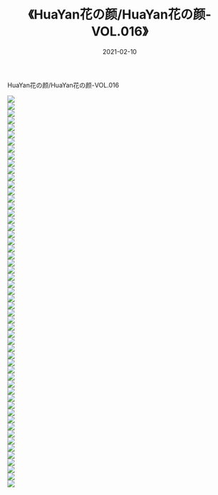 ﻿---
layout: post
title:  《HuaYan花の颜/HuaYan花の颜-VOL.016》
date:   2021-02-10
img: http://img.660000.xyz/Sharelink/网络美图/2021/HuaYan花の颜/HuaYan花の颜-VOL.016/000.jpg
categories: [美女, 清纯, 唯美]
---

HuaYan花の颜/HuaYan花の颜-VOL.016

 ![](http://img.660000.xyz/Sharelink/网络美图/2021/HuaYan花の颜/HuaYan花の颜-VOL.016/001.jpg) <br>![](http://img.660000.xyz/Sharelink/网络美图/2021/HuaYan花の颜/HuaYan花の颜-VOL.016/002.jpg) <br>![](http://img.660000.xyz/Sharelink/网络美图/2021/HuaYan花の颜/HuaYan花の颜-VOL.016/003.jpg) <br>![](http://img.660000.xyz/Sharelink/网络美图/2021/HuaYan花の颜/HuaYan花の颜-VOL.016/004.jpg) <br>![](http://img.660000.xyz/Sharelink/网络美图/2021/HuaYan花の颜/HuaYan花の颜-VOL.016/005.jpg) <br>![](http://img.660000.xyz/Sharelink/网络美图/2021/HuaYan花の颜/HuaYan花の颜-VOL.016/006.jpg) <br>![](http://img.660000.xyz/Sharelink/网络美图/2021/HuaYan花の颜/HuaYan花の颜-VOL.016/007.jpg) <br>![](http://img.660000.xyz/Sharelink/网络美图/2021/HuaYan花の颜/HuaYan花の颜-VOL.016/008.jpg) <br>![](http://img.660000.xyz/Sharelink/网络美图/2021/HuaYan花の颜/HuaYan花の颜-VOL.016/009.jpg) <br>![](http://img.660000.xyz/Sharelink/网络美图/2021/HuaYan花の颜/HuaYan花の颜-VOL.016/010.jpg) <br>![](http://img.660000.xyz/Sharelink/网络美图/2021/HuaYan花の颜/HuaYan花の颜-VOL.016/011.jpg) <br>![](http://img.660000.xyz/Sharelink/网络美图/2021/HuaYan花の颜/HuaYan花の颜-VOL.016/012.jpg) <br>![](http://img.660000.xyz/Sharelink/网络美图/2021/HuaYan花の颜/HuaYan花の颜-VOL.016/013.jpg) <br>![](http://img.660000.xyz/Sharelink/网络美图/2021/HuaYan花の颜/HuaYan花の颜-VOL.016/014.jpg) <br>![](http://img.660000.xyz/Sharelink/网络美图/2021/HuaYan花の颜/HuaYan花の颜-VOL.016/015.jpg) <br>![](http://img.660000.xyz/Sharelink/网络美图/2021/HuaYan花の颜/HuaYan花の颜-VOL.016/016.jpg) <br>![](http://img.660000.xyz/Sharelink/网络美图/2021/HuaYan花の颜/HuaYan花の颜-VOL.016/017.jpg) <br>![](http://img.660000.xyz/Sharelink/网络美图/2021/HuaYan花の颜/HuaYan花の颜-VOL.016/018.jpg) <br>![](http://img.660000.xyz/Sharelink/网络美图/2021/HuaYan花の颜/HuaYan花の颜-VOL.016/019.jpg) <br>![](http://img.660000.xyz/Sharelink/网络美图/2021/HuaYan花の颜/HuaYan花の颜-VOL.016/020.jpg) <br>![](http://img.660000.xyz/Sharelink/网络美图/2021/HuaYan花の颜/HuaYan花の颜-VOL.016/021.jpg) <br>![](http://img.660000.xyz/Sharelink/网络美图/2021/HuaYan花の颜/HuaYan花の颜-VOL.016/022.jpg) <br>![](http://img.660000.xyz/Sharelink/网络美图/2021/HuaYan花の颜/HuaYan花の颜-VOL.016/023.jpg) <br>![](http://img.660000.xyz/Sharelink/网络美图/2021/HuaYan花の颜/HuaYan花の颜-VOL.016/024.jpg) <br>![](http://img.660000.xyz/Sharelink/网络美图/2021/HuaYan花の颜/HuaYan花の颜-VOL.016/025.jpg) <br>![](http://img.660000.xyz/Sharelink/网络美图/2021/HuaYan花の颜/HuaYan花の颜-VOL.016/026.jpg) <br>![](http://img.660000.xyz/Sharelink/网络美图/2021/HuaYan花の颜/HuaYan花の颜-VOL.016/027.jpg) <br>![](http://img.660000.xyz/Sharelink/网络美图/2021/HuaYan花の颜/HuaYan花の颜-VOL.016/028.jpg) <br>![](http://img.660000.xyz/Sharelink/网络美图/2021/HuaYan花の颜/HuaYan花の颜-VOL.016/029.jpg) <br>![](http://img.660000.xyz/Sharelink/网络美图/2021/HuaYan花の颜/HuaYan花の颜-VOL.016/030.jpg) <br>![](http://img.660000.xyz/Sharelink/网络美图/2021/HuaYan花の颜/HuaYan花の颜-VOL.016/031.jpg) <br>![](http://img.660000.xyz/Sharelink/网络美图/2021/HuaYan花の颜/HuaYan花の颜-VOL.016/032.jpg) <br>![](http://img.660000.xyz/Sharelink/网络美图/2021/HuaYan花の颜/HuaYan花の颜-VOL.016/033.jpg) <br>![](http://img.660000.xyz/Sharelink/网络美图/2021/HuaYan花の颜/HuaYan花の颜-VOL.016/034.jpg) <br>![](http://img.660000.xyz/Sharelink/网络美图/2021/HuaYan花の颜/HuaYan花の颜-VOL.016/035.jpg) <br>![](http://img.660000.xyz/Sharelink/网络美图/2021/HuaYan花の颜/HuaYan花の颜-VOL.016/036.jpg) <br>![](http://img.660000.xyz/Sharelink/网络美图/2021/HuaYan花の颜/HuaYan花の颜-VOL.016/037.jpg) <br>![](http://img.660000.xyz/Sharelink/网络美图/2021/HuaYan花の颜/HuaYan花の颜-VOL.016/038.jpg) <br>![](http://img.660000.xyz/Sharelink/网络美图/2021/HuaYan花の颜/HuaYan花の颜-VOL.016/039.jpg) <br>![](http://img.660000.xyz/Sharelink/网络美图/2021/HuaYan花の颜/HuaYan花の颜-VOL.016/040.jpg) <br>![](http://img.660000.xyz/Sharelink/网络美图/2021/HuaYan花の颜/HuaYan花の颜-VOL.016/041.jpg) <br>![](http://img.660000.xyz/Sharelink/网络美图/2021/HuaYan花の颜/HuaYan花の颜-VOL.016/042.jpg) <br>![](http://img.660000.xyz/Sharelink/网络美图/2021/HuaYan花の颜/HuaYan花の颜-VOL.016/043.jpg) <br>![](http://img.660000.xyz/Sharelink/网络美图/2021/HuaYan花の颜/HuaYan花の颜-VOL.016/044.jpg) <br>![](http://img.660000.xyz/Sharelink/网络美图/2021/HuaYan花の颜/HuaYan花の颜-VOL.016/045.jpg) <br>![](http://img.660000.xyz/Sharelink/网络美图/2021/HuaYan花の颜/HuaYan花の颜-VOL.016/046.jpg) <br>![](http://img.660000.xyz/Sharelink/网络美图/2021/HuaYan花の颜/HuaYan花の颜-VOL.016/047.jpg) <br>![](http://img.660000.xyz/Sharelink/网络美图/2021/HuaYan花の颜/HuaYan花の颜-VOL.016/048.jpg) <br>![](http://img.660000.xyz/Sharelink/网络美图/2021/HuaYan花の颜/HuaYan花の颜-VOL.016/049.jpg) <br>![](http://img.660000.xyz/Sharelink/网络美图/2021/HuaYan花の颜/HuaYan花の颜-VOL.016/050.jpg) <br>![](http://img.660000.xyz/Sharelink/网络美图/2021/HuaYan花の颜/HuaYan花の颜-VOL.016/051.jpg) <br>![](http://img.660000.xyz/Sharelink/网络美图/2021/HuaYan花の颜/HuaYan花の颜-VOL.016/052.jpg) <br>![](http://img.660000.xyz/Sharelink/网络美图/2021/HuaYan花の颜/HuaYan花の颜-VOL.016/053.jpg) <br>![](http://img.660000.xyz/Sharelink/网络美图/2021/HuaYan花の颜/HuaYan花の颜-VOL.016/054.jpg) <br>![](http://img.660000.xyz/Sharelink/网络美图/2021/HuaYan花の颜/HuaYan花の颜-VOL.016/055.jpg) <br>